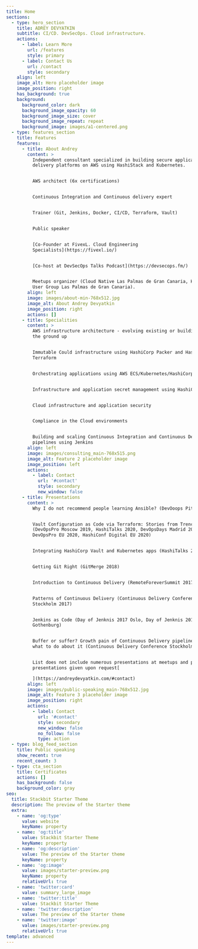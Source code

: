 ```yaml
---
title: Home
sections:
  - type: hero_section
    title: ADREY DEVYATKIN
    subtitle: CI/CD. DevSecOps. Cloud infrastructure.
    actions:
      - label: Learn More
        url: /features
        style: primary
      - label: Contact Us
        url: /contact
        style: secondary
    align: left
    image_alt: Hero placeholder image
    image_position: right
    has_background: true
    background:
      background_color: dark
      background_image_opacity: 60
      background_image_size: cover
      background_image_repeat: repeat
      background_image: images/a1-centered.png
  - type: features_section
    title: Features
    features:
      - title: About Andrey
        content: >
          Independent consultant specialized in building secure application
          delivery platforms on AWS using HashiStack and Kubernetes.


          AWS architect (6x certifications)


          Continuous Integration and Continuous delivery expert


          Trainer (Git, Jenkins, Docker, CI/CD, Terraform, Vault)


          Public speaker


          [Co-Founder at FivexL. Cloud Engineering
          Specialists](https://fivexl.io/)


          [Co-host at DevSecOps Talks Podcast](https://devsecops.fm/)


          Meetups organizer (Cloud Native Las Palmas de Gran Canaria, HashiCorp
          User Group Las Palmas de Gran Canaria).
        align: left
        image: images/about-min-768x512.jpg
        image_alt: About Andrey Devyatkin
        image_position: right
        actions: []
      - title: Specialities
        content: >
          AWS infrastructure architecture - evolving existing or building from
          the ground up


          Immutable Could infrastructure using HashiCorp Packer and HashiCorp
          Terraform


          Orchestrating applications using AWS ECS/Kubernetes/HashiCorp Nomad


          Infrastructure and application secret management using HashiCorp Vault


          Cloud infrastructure and application security


          Compliance in the Cloud environments


          Building and scaling Continuous Integration and Continuous Delivery
          pipelines using Jenkins
        align: left
        image: images/consulting_main-768x515.png
        image_alt: Feature 2 placeholder image
        image_position: left
        actions:
          - label: Contact
            url: '#contact'
            style: secondary
            new_window: false
      - title: Presentations
        content: >
          Why I do not recommend people learning Ansible? (DevOoops Piter 2020)


          Vault Configuration as Code via Terraform: Stories from Trenches
          (DevOpsPro Moscow 2019, HashiTalks 2020, DevOpsDays Madrid 2020,
          DevOpsPro EU 2020, HashiConf Digital EU 2020)


          Integrating HashiCorp Vault and Kubernetes apps (HashiTalks 2019)


          Getting Git Right (GitMerge 2018)


          Introduction to Continuous Delivery (RemoteForeverSummit 2017)


          Patterns of Continuous Delivery (Continuous Delivery Conference
          Stockholm 2017)


          Jenkins as Code (Day of Jenknis 2017 Oslo, Day of Jenknis 2017
          Gothenburg)


          Buffer or suffer? Growth pain of Continuous Delivery pipelines and
          what to do about it (Continuous Delivery Conference Stockholm 2016)


          List does not include numerous presentations at meetups and private
          presentations given upon request[

          ](https://andreydevyatkin.com/#contact)
        align: left
        image: images/public-speaking_main-768x512.jpg
        image_alt: Feature 3 placeholder image
        image_position: right
        actions:
          - label: Contact
            url: '#contact'
            style: secondary
            new_window: false
            no_follow: false
            type: action
  - type: blog_feed_section
    title: Public speaking
    show_recent: true
    recent_count: 3
  - type: cta_section
    title: Certificates
    actions: []
    has_background: false
    background_color: gray
seo:
  title: Stackbit Starter Theme
  description: The preview of the Starter theme
  extra:
    - name: 'og:type'
      value: website
      keyName: property
    - name: 'og:title'
      value: Stackbit Starter Theme
      keyName: property
    - name: 'og:description'
      value: The preview of the Starter theme
      keyName: property
    - name: 'og:image'
      value: images/starter-preview.png
      keyName: property
      relativeUrl: true
    - name: 'twitter:card'
      value: summary_large_image
    - name: 'twitter:title'
      value: Stackbit Starter Theme
    - name: 'twitter:description'
      value: The preview of the Starter theme
    - name: 'twitter:image'
      value: images/starter-preview.png
      relativeUrl: true
template: advanced
---
```

